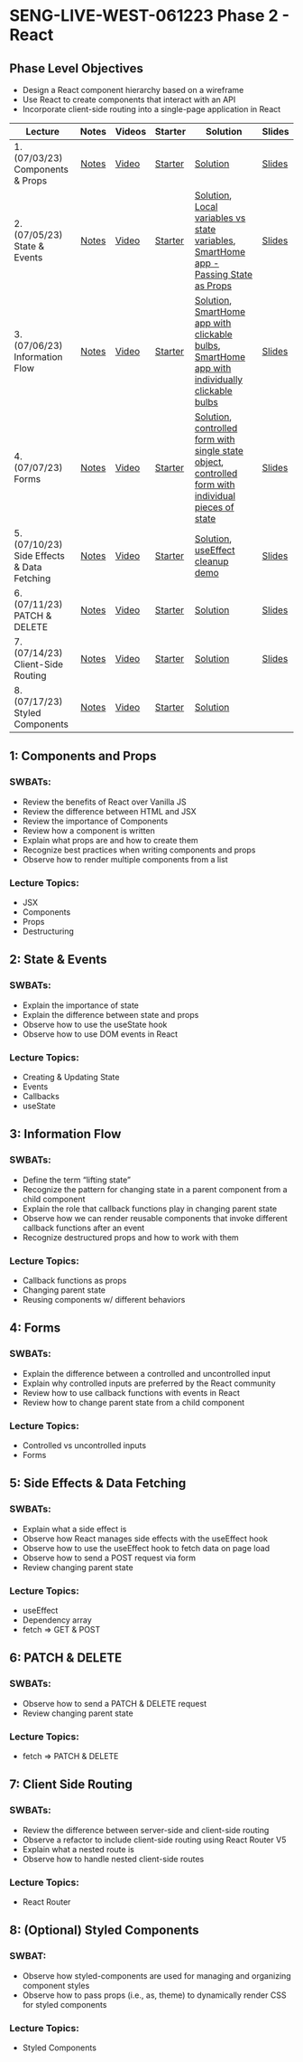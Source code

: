 # SENG-LIVE-WEST-061223 Phase 2 - React

## Phase Level Objectives

- Design a React component hierarchy based on a wireframe
- Use React to create components that interact with an API
- Incorporate client-side routing into a single-page application in React


| Lecture                                    |                                                   Notes                                                   | Videos     | Starter      | Solution                                                                                                                                                                                                                                             | Slides      |
| ------------------------------------------ | :-------------------------------------------------------------------------------------------------------: | ---------- | ------------ | ---------------------------------------------------------------------------------------------------------------------------------------------------------------------------------------------------------------------------------------------------- | ----------- |
| 1. (07/03/23) Components & Props           | [Notes](https://docs.google.com/document/d/1PaEUsoVruIU3pSUOz9jlsfVhxrwB1N7XPYbmak03wKg/edit?usp=sharing) | [Video](https://www.youtube.com/watch?v=e-tGz1rKSmQ) | [Starter](https://github.com/learn-co-students/SENG-LIVE-WEST-061223-Phase-2-React/tree/main/01_components_and_props) | [Solution](https://github.com/learn-co-students/SENG-LIVE-WEST-061223-Phase-2-React/tree/01_solution/01_components_and_props)                                                                                                                                                                                                                                        | [Slides](https://raw.githack.com/learn-co-students/SENG-LIVE-WEST-061223-Phase-2-React/main/01_components_and_props/export/index.html) |
| 2. (07/05/23) State & Events               | [Notes](https://docs.google.com/document/d/1PaEUsoVruIU3pSUOz9jlsfVhxrwB1N7XPYbmak03wKg/edit?usp=sharing) | [Video](https://www.youtube.com/watch?v=DK0EMw9hT00) | [Starter](https://github.com/learn-co-students/SENG-LIVE-WEST-061223-Phase-2-React/tree/main/02_state_and_events) | [Solution](https://github.com/learn-co-students/SENG-LIVE-WEST-061223-Phase-2-React/tree/02_solution/02_state_and_events), [Local variables vs state variables](https://codesandbox.io/s/counter-state-example-0r8stb?file=/src/App.js), [SmartHome app - Passing State as Props](https://codesandbox.io/s/vigilant-minsky-iiykrb)                               | [Slides](https://raw.githack.com/learn-co-students/SENG-LIVE-WEST-061223-Phase-2-React/main/02_state_and_events/assets/export/index.html) |
| 3. (07/06/23) Information Flow             | [Notes](https://docs.google.com/document/d/1PaEUsoVruIU3pSUOz9jlsfVhxrwB1N7XPYbmak03wKg/edit?usp=sharing) | [Video](https://www.youtube.com/watch?v=PgBPm-qSFd4) | [Starter](https://github.com/learn-co-students/SENG-LIVE-WEST-061223-Phase-2-React/tree/main/03_information_flow) | [Solution](https://github.com/learn-co-students/SENG-LIVE-WEST-061223-Phase-2-React/tree/03_solution/03_information_flow), [SmartHome app with clickable bulbs](https://codesandbox.io/s/smarthome-with-clickable-bulbs-woyctp), [SmartHome app with individually clickable bulbs](https://codesandbox.io/s/smarthome-with-individually-switchable-bulbs-du3hot) | [Slides](https://raw.githack.com/learn-co-students/SENG-LIVE-WEST-061223-Phase-2-React/main/03_information_flow/assets/export/index.html) |
| 4. (07/07/23) Forms                        | [Notes](https://docs.google.com/document/d/1PaEUsoVruIU3pSUOz9jlsfVhxrwB1N7XPYbmak03wKg/edit?usp=sharing) | [Video](https://www.youtube.com/watch?v=G1B9gHfvvfs) | [Starter](https://github.com/learn-co-students/SENG-LIVE-WEST-061223-Phase-2-React/tree/main/04_react_forms) | [Solution](https://github.com/learn-co-students/SENG-LIVE-WEST-061223-Phase-2-React/tree/04_solution/04_react_forms), [controlled form with single state object](https://codesandbox.io/s/refactoring-a-controlled-form-with-individual-pieces-of-state-juv663?file=/src/App.js), [controlled form with individual pieces of state](https://codesandbox.io/s/controlled-form-with-individual-pieces-of-state-pbjpe4?from-embed) | [Slides](https://raw.githack.com/learn-co-students/SENG-LIVE-WEST-061223-Phase-2-React/main/04_react_forms/assets/export/index.html) |
| 5. (07/10/23) Side Effects & Data Fetching | [Notes](https://docs.google.com/document/d/1PaEUsoVruIU3pSUOz9jlsfVhxrwB1N7XPYbmak03wKg/edit?usp=sharing) | [Video](https://www.youtube.com/watch?v=H1QF25beDPM) | [Starter](https://github.com/learn-co-students/SENG-LIVE-WEST-061223-Phase-2-React/tree/main/05_side_effects_and_data_fetching) | [Solution](https://github.com/learn-co-students/SENG-LIVE-WEST-061223-Phase-2-React/tree/05_solution/05_side_effects_and_data_fetching), [useEffect cleanup demo](https://codesandbox.io/s/useeffect-cleanup-ig17kd?file=/src/Timer.js)      | [Slides](https://raw.githack.com/learn-co-students/SENG-LIVE-WEST-061223-Phase-2-React/05_lantz/05_side_effects_and_data_fetching/assets/export/index.html) |
| 6. (07/11/23) PATCH & DELETE               | [Notes](https://docs.google.com/document/d/1PaEUsoVruIU3pSUOz9jlsfVhxrwB1N7XPYbmak03wKg/edit?usp=sharing) | [Video](https://www.youtube.com/watch?v=PqqsX11ILEg) | [Starter](https://github.com/learn-co-students/SENG-LIVE-WEST-061223-Phase-2-React/tree/main/06_PATCH_DELETE) | [Solution](https://github.com/learn-co-students/SENG-LIVE-WEST-061223-Phase-2-React/tree/06_solution/06_PATCH_DELETE)         | [Slides](https://raw.githack.com/learn-co-students/SENG-LIVE-WEST-061223-Phase-2-React/main/06_PATCH_DELETE/assets/export/index.html) |
| 7. (07/14/23) Client-Side Routing          | [Notes](https://docs.google.com/document/d/1PaEUsoVruIU3pSUOz9jlsfVhxrwB1N7XPYbmak03wKg/edit?usp=sharing) | [Video](https://www.youtube.com/watch?v=5evkFKIuUZ8) | [Starter](https://github.com/learn-co-students/SENG-LIVE-WEST-061223-Phase-2-React/tree/main/07_client_side_routing) | [Solution](https://github.com/learn-co-students/SENG-LIVE-WEST-061223-Phase-2-React/tree/07_solution/07_client_side_routing)                                                                                                                                                                                                                                        | [Slides](https://raw.githack.com/learn-co-students/SENG-LIVE-WEST-061223-Phase-2-React/main/07_client_side_routing/assets/export/index.html) |
| 8. (07/17/23) Styled Components            | [Notes](https://docs.google.com/document/d/1PaEUsoVruIU3pSUOz9jlsfVhxrwB1N7XPYbmak03wKg/edit?usp=sharing) | [Video](https://www.youtube.com/watch?v=gz9IUP4zo5g) | [Starter](https://github.com/learn-co-students/SENG-LIVE-WEST-061223-Phase-2-React/tree/main/08_styled_components) | [Solution](https://github.com/learn-co-students/SENG-LIVE-WEST-061223-Phase-2-React/tree/main/08_styled_components/styled_components_workshop)                                                                                                                                                                                                                                        |       |

## 1: Components and Props
### SWBATs:
- Review the benefits of React over Vanilla JS 
- Review the difference between HTML and JSX
- Review the importance of Components
- Review how a component is written
- Explain what props are and how to create them
- Recognize best practices when writing components and props
- Observe how to render multiple components from a list
### Lecture Topics:
- JSX
- Components
- Props
- Destructuring


## 2: State & Events

### SWBATs:
- Explain the importance of state
- Explain the difference between state and props
- Observe how to use the useState hook
- Observe how to use DOM events in React
### Lecture Topics:
- Creating & Updating State
- Events
- Callbacks
- useState


## 3: Information Flow
### SWBATs:
- Define the term “lifting state”
- Recognize the pattern for changing state in a parent component from a child component
- Explain the role that callback functions play in changing parent state
- Observe how we can render reusable components that invoke different callback functions after an event
- Recognize destructured props and how to work with them
### Lecture Topics:
- Callback functions as props
- Changing parent state
- Reusing components w/ different behaviors

## 4: Forms
### SWBATs:
- Explain the difference between a controlled and uncontrolled input
- Explain why controlled inputs are preferred by the React community
- Review how to use callback functions with events in React
- Review how to change parent state from a child component
### Lecture Topics:
- Controlled vs uncontrolled inputs
- Forms

## 5: Side Effects & Data Fetching

### SWBATs:
- Explain what a side effect is
- Observe how React manages side effects with the useEffect hook
- Observe how to use the useEffect hook to fetch data on page load
- Observe how to send a POST request via form
- Review changing parent state
### Lecture Topics:
- useEffect
- Dependency array
- fetch => GET & POST

## 6: PATCH & DELETE
### SWBATs:
- Observe how to send a PATCH & DELETE request
- Review changing parent state
### Lecture Topics:
- fetch => PATCH & DELETE

## 7: Client Side Routing

### SWBATs:
- Review the difference between server-side and client-side routing
- Observe a refactor to include client-side routing using React Router V5
- Explain what a nested route is
- Observe how to handle nested client-side routes 
### Lecture Topics:
- React Router

## 8: (Optional) Styled Components
### SWBAT:
- Observe how styled-components are used for managing and organizing component styles
- Observe how to pass props (i.e., as, theme) to dynamically render CSS for styled components
### Lecture Topics:
- Styled Components
